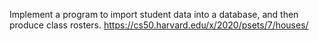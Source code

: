 Implement a program to import student data into a database, and then produce class rosters.
https://cs50.harvard.edu/x/2020/psets/7/houses/
